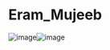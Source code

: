 # Eram_Mujeeb
![image](https://github.com/user-attachments/assets/20a0a8b4-73a5-4298-a2c2-084b09d7b4a7)![image](https://github.com/user-attachments/assets/0e0375a1-874b-4dc2-8de8-b480ac9f576e)
